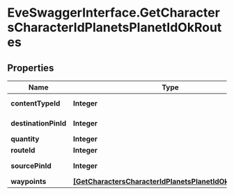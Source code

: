 # EveSwaggerInterface.GetCharactersCharacterIdPlanetsPlanetIdOkRoutes

## Properties
Name | Type | Description | Notes
------------ | ------------- | ------------- | -------------
**contentTypeId** | **Integer** | content_type_id integer | 
**destinationPinId** | **Integer** | destination_pin_id integer | 
**quantity** | **Integer** | quantity integer | 
**routeId** | **Integer** | route_id integer | 
**sourcePinId** | **Integer** | source_pin_id integer | 
**waypoints** | [**[GetCharactersCharacterIdPlanetsPlanetIdOkWaypoints]**](GetCharactersCharacterIdPlanetsPlanetIdOkWaypoints.md) | waypoints array | [optional] 


